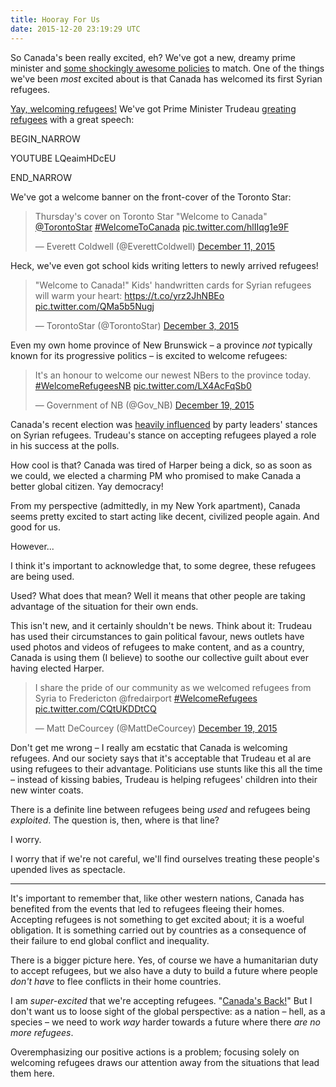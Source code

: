 ```yaml
---
title: Hooray For Us
date: 2015-12-20 23:19:29 UTC
---
```


So Canada's been really excited, eh? We've got a new, dreamy prime minister and [some shockingly awesome policies](http://www.nationalobserver.com/2015/12/07/news/canada-shocks-cop21-big-new-climate-commitment) to match. One of the things we've been _most_ excited about is that Canada has welcomed its first Syrian refugees.

<!-- more -->

[Yay, welcoming refugees!](http://www.thestar.com/news/gta/2015/12/11/syrian-refugees-arriving-at-pearson-tonight-but-well-wishers-asked-to-stay-home.html) We've got Prime Minister Trudeau [greating refugees](http://www.huffingtonpost.ca/2015/12/11/first-flight-of-syrian-refugees-expected-to-arrive-today-in-toronto_n_8767700.html) with a great speech:

BEGIN_NARROW

YOUTUBE LQeaimHDcEU

END_NARROW

We've got a welcome banner on the front-cover of the Toronto Star:

<blockquote class="twitter-tweet" lang="en"><p lang="en" dir="ltr">Thursday&#39;s cover on Toronto Star &quot;Welcome to Canada&quot;&#10;<a href="https://twitter.com/TorontoStar">@TorontoStar</a> <a href="https://twitter.com/hashtag/WelcomeToCanada?src=hash">#WelcomeToCanada</a> <a href="https://t.co/hlIIqg1e9F">pic.twitter.com/hlIIqg1e9F</a></p>&mdash; Everett Coldwell (@EverettColdwell) <a href="https://twitter.com/EverettColdwell/status/675181922088275969">December 11, 2015</a></blockquote>

Heck, we've even got school kids writing letters to newly arrived refugees!

<blockquote class="twitter-tweet" lang="en"><p lang="en" dir="ltr">&quot;Welcome to Canada!&quot; Kids&#39; handwritten cards for Syrian refugees will warm your heart: <a href="https://t.co/yrz2JhNBEo">https://t.co/yrz2JhNBEo</a> <a href="https://t.co/QMa5b5Nugj">pic.twitter.com/QMa5b5Nugj</a></p>&mdash; TorontoStar (@TorontoStar) <a href="https://twitter.com/TorontoStar/status/672410015215566848">December 3, 2015</a></blockquote>

Even my own home province of New Brunswick – a province _not_ typically known for its progressive politics – is excited to welcome refugees:

<blockquote class="twitter-tweet" lang="en"><p lang="en" dir="ltr">It&#39;s an honour to welcome our newest NBers to the province today. <a href="https://twitter.com/hashtag/WelcomeRefugeesNB?src=hash">#WelcomeRefugeesNB</a> <a href="https://t.co/LX4AcFqSb0">pic.twitter.com/LX4AcFqSb0</a></p>&mdash; Government of NB (@Gov_NB) <a href="https://twitter.com/Gov_NB/status/678334439521452032">December 19, 2015</a></blockquote> 

Canada's recent election was [heavily influenced](http://globalelectioninsights.ca/federal/refugee-crisis-what-are-countries-doing-about-it/) by party leaders' stances on Syrian refugees. Trudeau's stance on accepting refugees played a role in his success at the polls.

How cool is that? Canada was tired of Harper being a dick, so as soon as we could, we elected a charming PM who promised to make Canada a better global citizen. Yay democracy!

From my perspective (admittedly, in my New York apartment), Canada seems pretty excited to start acting like decent, civilized people again. And good for us.

However...

I think it's important to acknowledge that, to some degree, these refugees are being used. 

Used? What does that mean? Well it means that other people are taking advantage of the situation for their own ends.

This isn't new, and it certainly shouldn't be news. Think about it: Trudeau has used their circumstances to gain political favour, news outlets have used photos and videos of refugees to make content, and as a country, Canada is using them (I believe) to soothe our collective guilt about ever having elected Harper.

<blockquote class="twitter-tweet" lang="en"><p lang="en" dir="ltr">I share the pride of our community as we welcomed refugees from Syria to Fredericton @fredairport <a href="https://twitter.com/hashtag/WelcomeRefugees?src=hash">#WelcomeRefugees</a> <a href="https://t.co/CQtUKDDtCQ">pic.twitter.com/CQtUKDDtCQ</a></p>&mdash; Matt DeCourcey (@MattDeCourcey) <a href="https://twitter.com/MattDeCourcey/status/678312666335678465">December 19, 2015</a></blockquote>

Don't get me wrong – I really am ecstatic that Canada is welcoming refugees. And our society says that it's acceptable that Trudeau et al are using refugees to their advantage. Politicians use stunts like this all the time – instead of kissing babies, Trudeau is helping refugees' children into their new winter coats. 

There is a definite line between refugees being _used_ and refugees being _exploited_. The question is, then, where is that line?

I worry.

I worry that if we're not careful, we'll find ourselves treating these people's upended lives as spectacle.

---

It's important to remember that, like other western nations, Canada has benefited from the events that led to refugees fleeing their homes. Accepting refugees is not something to get excited about; it is a woeful obligation. It is something carried out by countries as a consequence of their failure to end global conflict and inequality.

There is a bigger picture here. Yes, of course we have a humanitarian duty to accept refugees, but we also have a duty to build a future where people _don't have_ to flee conflicts in their home countries.

I am _super-excited_ that we're accepting refugees. "[Canada's Back!](http://www.huffingtonpost.ca/2015/10/20/trudeau-election-campaign_n_8331266.html)" But I don't want us to loose sight of the global perspective: as a nation – hell, as a species – we need to work _way_ harder towards a future where there _are no more refugees_.

Overemphasizing our positive actions is a problem; focusing solely on welcoming refugees draws our attention away from the situations that lead them here.

<script async src="//platform.twitter.com/widgets.js" charset="utf-8"></script>